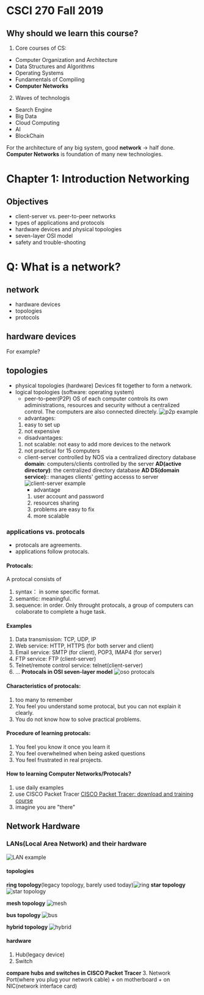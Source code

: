 # CSCI 270 Fall 2019
## Why should we learn this course?
1. Core courses of CS:
+ Computer Organization and Architecture
+ Data Structures and Algorithms
+ Operating Systems
+ Fundamentals of Compiling
+ **Computer Networks**
2. Waves of technologis
+ Search Engine
+ Big Data
+ Cloud Computing
+ AI
+ BlockChain

For the architecture of any big system, good **network** -> half done.
**Computer Networks** is foundation of many new technologies.


# Chapter 1: Introduction Networking

## Objectives
+ client-server vs. peer-to-peer networks
+ types of applications and protocols
+ hardware devices and physical topologies
+ seven-layer OSI model
+ safety and trouble-shooting

# Q: What is a network?
## network
  + hardware devices
  + topologies
  + protocols 

## hardware devices
For example?

## topologies
+ physical topologies (hardware)
Devices fit together to form a network.
+ logical topologies (software: operating system)
   + peer-to-peer(P2P)
  OS of each computer controls its own adiministrations, resources and security without a centralized control. The computers are also connected directely.
  ![p2p example](https://upload.wikimedia.org/wikipedia/commons/thumb/3/3f/P2P-network.svg/1200px-P2P-network.svg.png)
    - advantages:
    1. easy to set up
    2. not expensive
    - disadvantages:
    1. not scalable: not easy to add more devices to the network
    2. not practical for 15 computers
   + client-server
  controlled by NOS via a centralized directory database
  **domain**: computers/clients controlled by the server
  **AD(active directory)**: the centralized directory database
  **AD DS(domain service)**:: manages clients' getting accesss to server
  ![client-server example](https://upload.wikimedia.org/wikipedia/commons/thumb/c/c9/Client-server-model.svg/1200px-Client-server-model.svg.png)
     - advantage
      1. user account and password
      2. resources sharing
      3. problems are easy to fix
      4. more scalable
### applications vs. protocals
  + protocals are agreements.
  + applications follow protocals.
  
  #### Protocals: 
  A protocal consists of 
  1. syntax：  in some specific format.
  2. semantic: meaningful.
  3. sequence: in order.
  Only throught protocals, a group of computers can colaborate to complete a huge task.
  #### Examples
  1. Data transmission: TCP, UDP, IP
  2. Web service: HTTP, HTTPS (for both server and client)
  3. Email service: SMTP (for client), POP3, IMAP4 (for server)
  4. FTP service: FTP (client-server)
  5. Telnet/remote control service: telnet(client-server)
  6. ...
  **Protocals in OSI seven-layer model**
  ![oso protocals](https://blogs.bmc.com/wp-content/uploads/2018/06/osi-model-7-layers-1024x734.jpg)
  
  
             
  #### Characteristics of protocals:
  1. too many to remember
  2. You feel you understand some protocal, but you can not explain it clearly.
  3. You do not know how to solve practical problems.
  #### Procedure of learning  protocals:
  1. You feel you know it once you learn it
  2. You feel overwhelmed when being asked questions
  3. You feel frustrated in real projects.
  
  #### How to learning Computer Networks/Protocals?
  1. use daily examples
  2. use CISCO Packet Tracer
  [CISCO Packet Tracer: download and training course](https://www.netacad.com/courses/packet-tracer)
  3. imagine you are "there"
  
  ## Network Hardware
  ### LANs(Local Area Network) and their hardware
  ![LAN example](https://www.learnabhi.com/wp-content/uploads/2018/02/LAN.jpg)
  #### topologies
  **ring topology**(legacy topology, barely used today)![ring](https://cdn.comparitech.com/wp-content/uploads/2018/11/Ring-Topology.jpg)
  **star topology**![star topology](https://2.bp.blogspot.com/-ehAbcPHrS4g/WE183W2IqbI/AAAAAAAAArg/L2-OXyLpLG4bkCq6Oyi5k4adtEdUkbtowCLcB/s1600/Star-topology.png)
  
  **mesh topology** ![mesh](https://cdn.comparitech.com/wp-content/uploads/2018/11/Mesh-Topology.jpg)
  
  **bus topology** ![bus](https://cdn.comparitech.com/wp-content/uploads/2018/11/Bus-Topology.jpg)
  
  
  **hybrid topology** ![hybrid](https://1.bp.blogspot.com/-cF4N0TPUg-8/V7HuNumKVII/AAAAAAAAAIg/4ZPBrd67NDo2Jf9B0zrKTfVA7X4dN766ACLcB/s1600/hybrid%2Btopology.png)
  
  #### hardware
  1. Hub(legacy device)
  2. Switch
  
  **compare hubs and switches in CISCO Packet Tracer**
  3. Network Port(where you plug your network cable)
    + on motherboard
    + on NIC(network interface card)
    
  
  
  


      
  
  



